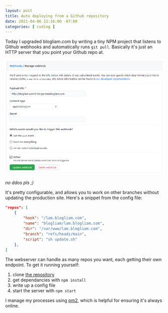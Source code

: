 ```yaml
---
layout: post
title: Auto deploying from a Github repository
date: 2021-04-06 22:16:00 -07:00
categories: [ coding ]
---
```


Today I upgraded blogliam.com by writing a tiny NPM project that listens to Github webhooks and automatically runs `git pull`. Basically it's just an HTTP server that you point your Github repo at.

![webhook config](/assets/img/2021-04-06-auto-deploy/webhooks.png)

_no ddos pls ;)_

It's pretty configurable, and allows you to work on other branches without updating the production site. Here's a snippet from the config file:

```json
"repos": [
    {
        "hook": "/lam.blogliam.com",
        "name": "blogliam/lam.blogliam.com",
        "dir": "/var/www/lam.blogliam.com",
        "branch": "refs/heads/main",
        "script": "sh update.sh"
    },
]
```

The webserver can handle as many repos you want, each getting their own endpoint. To get it running yourself:

1. clone [the repository](https://github.com/wg4568/github-auto-deploy)
2. get dependancies with `npm install`
3. write up a config file
4. start the server with `npm start`

I manage my processes using [pm2](https://pm2.keymetrics.io/), which is helpful for ensuring it's always online.
